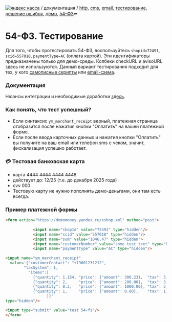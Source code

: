 [![яндекс касса](/i/yakassalogo.png "Яндекс Касса")](https://kassa.yandex.ru) / документация / [http](/demo/010%20интеграция%20для%20самописных%20сайтов.md), [cms](/demo/011%20интеграция%20для%20CMS%20и%20SaaS.md), [email](/010%20интеграция%20email.md), [тестирование](/demo/030%20тестирование.md), [решение ошибок](/demo/031%20решение%20ошибок.md), [демо](/demo/032%20демо%20стенд.md),  [54-ФЗ](/demo/54-fz.md):arrow_left:

54-ФЗ. Тестирование
================================================

<!--
> Внимание! В настоящий момент в демо среде корректно выполненная оплата может быть завершена успехом, но чек вам не придёт. Поэтому один и тот же тест, пожалуйста, выполняйте не менее 5 раз. Обычно 2 платежа при таком подходе пройдут успешную фискализацию и вы получите электронный чек. Это статус на момент 04.07.2017.
-->

Для того, чтобы протестировать 54-ФЗ, воспользуйтесь `shopid=72491`, `scid=557018`, `paymentType=AC` (оплата картой). Эти идентификаторы предназначены только для демо-среды. Колбеки checkURL и avisoURL здесь не используются. Данный вариант тестирования подходит для тех, у кого [самописные скрипты](/demo/010%20интеграция%20для%20самописных%20сайтов.md) или [email-схема](/010%20интеграция%20email.md).

### Документация

Нюансы интеграции и необходимые доработки [здесь](/demo/54-fz.md#receipt).

### Как понять, что тест успешный?
* Если синтаксис `ym_merchant_receipt` верный, платежная страница отобразится после нажатия кнопки "Оплатить" на вашей платежной форме.
* Если после ввода карточных данных и нажатия кнопки "Оплатить" вы получите на ваш email или телефон sms с чеком, значит, фискализация успешно работает.

### :credit_card: Тестовая банковская карта
* карта 4444 4444 4444 4448
* действует до: 12/25 (т.е. до декабря 2025 года)
* cvv 000
* Тестовую карту не нужно пополнять демо-деньгами, они там есть всегда.
<!--
### Настоящая банковская карта
Вы можете при тестировании использовать свою настоящую карту. Средств с нее списано не будет.
-->
### Пример платежной формы

```html
<form action="https://demomoney.yandex.ru/eshop.xml" method="post">
     
            <input name="shopId" value="72491" type="hidden"/>
            <input name="scid" value="557018" type="hidden"/>
            <input name="sum" value="1046.47" type="hidden">
            <input name="customerNumber" value="some test text" type="hidden"/>
            <input name="paymentType" value="AC" type="hidden"/>
			
<input name="ym_merchant_receipt"
  value='{"customerContact": "+79001231212",
        "taxSystem": 1,
          "items":[
            {"quantity": 1.154, "price": {"amount": 300.23},  "tax": 3,"text": "Зеленый чай \"Юн Ву\", кг"},
            {"quantity": 2,     "price": {"amount": 200.00},  "tax": 3,"text": "Кружка для чая, шт., скидка 10%"},
            {"quantity": 0.3,   "price": {"amount": 1000.00}, "tax": 3,"text": "Предоплата 30%, настольная игра \"Tea Time\""},
            {"quantity": 1,     "price": {"amount": 0.00},    "tax": 1,"text": "Бесплатная доставка"}
                  ]}'
type="hidden"/>

<input type="submit" value="test 54-fz"/>
</form>
```
